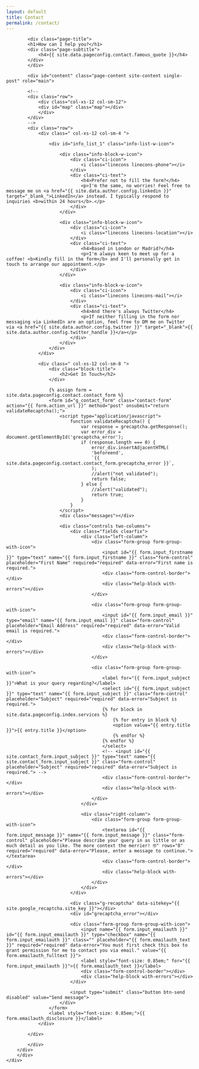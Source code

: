 ```yaml
---
layout: default
title: Contact
permalink: /contact/
---
```


<div id="main" class="site-main">
        <div id="main-content" class="single-page-content">
        <div id="primary" class="content-area">

            <div class="page-title">
            <h1>How can I help you?</h1>
            <div class="page-subtitle">
                <h4>{{ site.data.pageconfig.contact.famous_quote }}</h4>
            </div>
            </div>

            <div id="content" class="page-content site-content single-post" role="main">

            <!--
            <div class="row">
                <div class="col-xs-12 col-sm-12">
                <div id="map" class="map"></div>
                </div>
            </div>
            -->
            <div class="row">
                <div class=" col-xs-12 col-sm-4 ">
                    
                    <div id="info_list_1" class="info-list-w-icon">

                        <div class="info-block-w-icon">
                            <div class="ci-icon">
                                <i class="linecons linecons-phone"></i>
                            </div>
                            <div class="ci-text">
                                <h4>Prefer not to fill the form?</h4>
                                <p>I'm the same, no worries! Feel free to message me on <a href="{{ site.data.author.config.linkedin }}" target="_blank_">LinkedIn</a> instead. I typically respond to  inquiries <b>within 24 hours</b>.</p>
                            </div>
                        </div>

                        <div class="info-block-w-icon">
                            <div class="ci-icon">
                                <i class="linecons linecons-location"></i>
                            </div>
                            <div class="ci-text">
                                <h4>Based in London or Madrid?</h4>
                                <p>I'm always keen to meet up for a coffee! <b>Kindly fill in the form</b> and I'll personally get in touch to arrange our appointment.</p>
                            </div>
                        </div>
                        
                        <div class="info-block-w-icon">
                            <div class="ci-icon">
                                <i class="linecons linecons-mail"></i>
                            </div>
                            <div class="ci-text">
                                <h4>And there's always Twitter</h4>
                                <p>If neither filling in the form nor messaging via LinkedIn are an option, feel free to DM me on Twitter via <a href="{{ site.data.author.config.twitter }}" target="_blank">{{ site.data.author.config.twitter_handle }}</a></p>
                            </div>
                        </div>
                    </div>
                </div>

                <div class=" col-xs-12 col-sm-8 ">
                    <div class="block-title">
                        <h2>Get In Touch</h2>
                    </div>

                    {% assign form = site.data.pageconfig.contact.contact_form %}
                    <form id="g_contact_form" class="contact-form" action="{{ form.action_url }}" method="post" onsubmit="return validateRecaptcha();">
                        <script type="application/javascript">
                            function validateRecaptcha() {
                                var response = grecaptcha.getResponse();
                                var error_div = document.getElementById('grecaptcha_error');
                                if (response.length === 0) {
                                    error_div.insertAdjacentHTML(
                                    'beforeend',
                                    `{{ site.data.pageconfig.contact.contact_form.grecaptcha_error }}`,
                                    );
                                    //alert("not validated");
                                    return false;
                                } else {
                                    //alert("validated");
                                    return true;
                                }
                            }
                        </script>
                        <div class="messages"></div>

                        <div class="controls two-columns">
                            <div class="fields clearfix">
                                <div class="left-column">
                                    <div class="form-group form-group-with-icon">
                                        <input id="{{ form.input_firstname }}" type="text" name="{{ form.input_firstname }}" class="form-control" placeholder="First Name" required="required" data-error="First name is required.">
                                        <div class="form-control-border"></div>
                                        <div class="help-block with-errors"></div>
                                    </div>

                                    <div class="form-group form-group-with-icon">
                                        <input id="{{ form.input_email }}" type="email" name="{{ form.input_email }}" class="form-control" placeholder="Email Address" required="required" data-error="Valid email is required.">
                                        <div class="form-control-border"></div>
                                        <div class="help-block with-errors"></div>
                                    </div>

                                    <div class="form-group form-group-with-icon">
                                        <label for="{{ form.input_subject }}">What is your query regarding?</label>
                                        <select id="{{ form.input_subject }}" type="text" name="{{ form.input_subject }}" class="form-control" placeholder="Subject" required="required" data-error="Subject is required.">
                                        {% for block in site.data.pageconfig.index.services %}
                                            {% for entry in block %}
                                            <option value="{{ entry.title }}">{{ entry.title }}</option>
                                            {% endfor %}
                                        {% endfor %}
                                        </select>
                                        <!-- <input id="{{ site.contact_form.input_subject }}" type="text" name="{{ site.contact_form.input_subject }}" class="form-control" placeholder="Subject" required="required" data-error="Subject is required."> -->
                                        <div class="form-control-border"></div>
                                        <div class="help-block with-errors"></div>
                                    </div>
                                </div>

                                <div class="right-column">
                                    <div class="form-group form-group-with-icon">
                                        <textarea id="{{ form.input_message }}" name="{{ form.input_message }}" class="form-control" placeholder="Please describe your query in as little or as much detail as you like. The more context the merrier! 🤓" rows="8" required="required" data-error="Please, enter a message to continue."></textarea>
                                        <div class="form-control-border"></div>
                                        <div class="help-block with-errors"></div>
                                    </div>
                                </div>
                            </div>

                            <div class="g-recaptcha" data-sitekey="{{ site.google_recaptcha.site_key }}"></div>
                            <div id="grecaptcha_error"></div>
            
                            <div class="form-group form-group-with-icon">
                                <input name="{{ form.input_emailauth }}" id="{{ form.input_emailauth }}" type="checkbox" name="{{ form.input_emailauth }}" class="" placeholder="{{ form.emailauth_text }}" required="required" data-error="You must first check this box to grant permission for me to contact you via email." value="{{ form.emailauth_fulltext }}">
                                <label style="font-size: 0.85em;" for="{{ form.input_emailauth }}">{{ form.emailauth_text }}</label>
                                <div class="form-control-border"></div>
                                <div class="help-block with-errors"></div>
                            </div>

                            <input type="submit" class="button btn-send disabled" value="Send message">
                        </div>
                    </form>
                    <label style="font-size: 0.85em;">{{ form.emailauth_disclosure }}</label>
                </div>

            </div>

            </div>
        </div>
        </div>
    </div>
